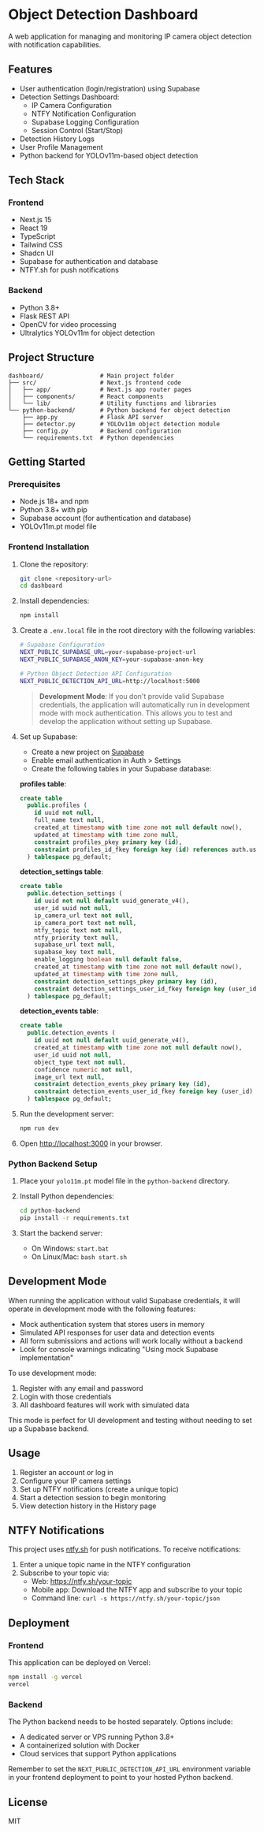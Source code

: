 # Object Detection Dashboard

A web application for managing and monitoring IP camera object detection with notification capabilities.

## Features

- User authentication (login/registration) using Supabase
- Detection Settings Dashboard:
  - IP Camera Configuration
  - NTFY Notification Configuration
  - Supabase Logging Configuration
  - Session Control (Start/Stop)
- Detection History Logs
- User Profile Management
- Python backend for YOLOv11m-based object detection

## Tech Stack

### Frontend

- Next.js 15
- React 19
- TypeScript
- Tailwind CSS
- Shadcn UI
- Supabase for authentication and database
- NTFY.sh for push notifications

### Backend

- Python 3.8+
- Flask REST API
- OpenCV for video processing
- Ultralytics YOLOv11m for object detection

## Project Structure

```
dashboard/                # Main project folder
├── src/                  # Next.js frontend code
│   ├── app/              # Next.js app router pages
│   ├── components/       # React components
│   └── lib/              # Utility functions and libraries
└── python-backend/       # Python backend for object detection
    ├── app.py            # Flask API server
    ├── detector.py       # YOLOv11m object detection module
    ├── config.py         # Backend configuration
    └── requirements.txt  # Python dependencies
```

## Getting Started

### Prerequisites

- Node.js 18+ and npm
- Python 3.8+ with pip
- Supabase account (for authentication and database)
- YOLOv11m.pt model file

### Frontend Installation

1. Clone the repository:

   ```bash
   git clone <repository-url>
   cd dashboard
   ```

2. Install dependencies:

   ```bash
   npm install
   ```

3. Create a `.env.local` file in the root directory with the following variables:

   ```bash
   # Supabase Configuration
   NEXT_PUBLIC_SUPABASE_URL=your-supabase-project-url
   NEXT_PUBLIC_SUPABASE_ANON_KEY=your-supabase-anon-key

   # Python Object Detection API Configuration
   NEXT_PUBLIC_DETECTION_API_URL=http://localhost:5000
   ```

   > **Development Mode**: If you don't provide valid Supabase credentials, the application will automatically run in development mode with mock authentication. This allows you to test and develop the application without setting up Supabase.

4. Set up Supabase:

   - Create a new project on [Supabase](https://supabase.com/)
   - Enable email authentication in Auth > Settings
   - Create the following tables in your Supabase database:

   **profiles table**:

   ```sql
   create table
     public.profiles (
       id uuid not null,
       full_name text null,
       created_at timestamp with time zone not null default now(),
       updated_at timestamp with time zone null,
       constraint profiles_pkey primary key (id),
       constraint profiles_id_fkey foreign key (id) references auth.users (id) on delete cascade
     ) tablespace pg_default;
   ```

   **detection_settings table**:

   ```sql
   create table
     public.detection_settings (
       id uuid not null default uuid_generate_v4(),
       user_id uuid not null,
       ip_camera_url text not null,
       ip_camera_port text not null,
       ntfy_topic text not null,
       ntfy_priority text null,
       supabase_url text null,
       supabase_key text null,
       enable_logging boolean null default false,
       created_at timestamp with time zone not null default now(),
       updated_at timestamp with time zone null,
       constraint detection_settings_pkey primary key (id),
       constraint detection_settings_user_id_fkey foreign key (user_id) references auth.users (id) on delete cascade
     ) tablespace pg_default;
   ```

   **detection_events table**:

   ```sql
   create table
     public.detection_events (
       id uuid not null default uuid_generate_v4(),
       created_at timestamp with time zone not null default now(),
       user_id uuid not null,
       object_type text not null,
       confidence numeric not null,
       image_url text null,
       constraint detection_events_pkey primary key (id),
       constraint detection_events_user_id_fkey foreign key (user_id) references auth.users (id) on delete cascade
     ) tablespace pg_default;
   ```

5. Run the development server:

   ```bash
   npm run dev
   ```

6. Open [http://localhost:3000](http://localhost:3000) in your browser.

### Python Backend Setup

1. Place your `yolo11m.pt` model file in the `python-backend` directory.

2. Install Python dependencies:

   ```bash
   cd python-backend
   pip install -r requirements.txt
   ```

3. Start the backend server:

   - On Windows: `start.bat`
   - On Linux/Mac: `bash start.sh`

## Development Mode

When running the application without valid Supabase credentials, it will operate in development mode with the following features:

- Mock authentication system that stores users in memory
- Simulated API responses for user data and detection events
- All form submissions and actions will work locally without a backend
- Look for console warnings indicating "Using mock Supabase implementation"

To use development mode:

1. Register with any email and password
2. Login with those credentials
3. All dashboard features will work with simulated data

This mode is perfect for UI development and testing without needing to set up a Supabase backend.

## Usage

1. Register an account or log in
2. Configure your IP camera settings
3. Set up NTFY notifications (create a unique topic)
4. Start a detection session to begin monitoring
5. View detection history in the History page

## NTFY Notifications

This project uses [ntfy.sh](https://ntfy.sh/) for push notifications. To receive notifications:

1. Enter a unique topic name in the NTFY configuration
2. Subscribe to your topic via:
   - Web: https://ntfy.sh/your-topic
   - Mobile app: Download the NTFY app and subscribe to your topic
   - Command line: `curl -s https://ntfy.sh/your-topic/json`

## Deployment

### Frontend

This application can be deployed on Vercel:

```bash
npm install -g vercel
vercel
```

### Backend

The Python backend needs to be hosted separately. Options include:

- A dedicated server or VPS running Python 3.8+
- A containerized solution with Docker
- Cloud services that support Python applications

Remember to set the `NEXT_PUBLIC_DETECTION_API_URL` environment variable in your frontend deployment to point to your hosted Python backend.

## License

MIT
